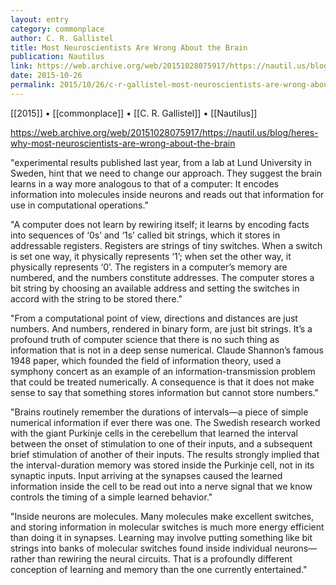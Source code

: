 ```yaml
---
layout: entry
category: commonplace
author: C. R. Gallistel
title: Most Neuroscientists Are Wrong About the Brain
publication: Nautilus
link: https://web.archive.org/web/20151028075917/https://nautil.us/blog/heres-why-most-neuroscientists-are-wrong-about-the-brain
date: 2015-10-26
permalink: 2015/10/26/c-r-gallistel-most-neuroscientists-are-wrong-about-the-brain
---
```


[[2015]] • [[commonplace]] • [[C. R. Gallistel]] • [[Nautilus]]

https://web.archive.org/web/20151028075917/https://nautil.us/blog/heres-why-most-neuroscientists-are-wrong-about-the-brain

"experimental results published last year, from a lab at Lund University in Sweden, hint that we need to change our approach. They suggest the brain learns in a way more analogous to that of a computer: It encodes information into molecules inside neurons and reads out that information for use in computational operations."

"A computer does not learn by rewiring itself; it learns by encoding facts into sequences of ‘0s’ and ‘1s’ called bit strings, which it stores in addressable registers. Registers are strings of tiny switches. When a switch is set one way, it physically represents ‘1’; when set the other way, it physically represents ‘0’. The registers in a computer’s memory are numbered, and the numbers constitute addresses. The computer stores a bit string by choosing an available address and setting the switches in accord with the string to be stored there."

"From a computational point of view, directions and distances are just numbers. And numbers, rendered in binary form, are just bit strings. It’s a profound truth of computer science that there is no such thing as information that is not in a deep sense numerical. Claude Shannon’s famous 1948 paper, which founded the field of information theory, used a symphony concert as an example of an information-transmission problem that could be treated numerically. A consequence is that it does not make sense to say that something stores information but cannot store numbers."

"Brains routinely remember the durations of intervals—a piece of simple numerical information if ever there was one. The Swedish research worked with the giant Purkinje cells in the cerebellum that learned the interval between the onset of stimulation to one of their inputs, and a subsequent brief stimulation of another of their inputs. The results strongly implied that the interval-duration memory was stored inside the Purkinje cell, not in its synaptic inputs. Input arriving at the synapses caused the learned information inside the cell to be read out into a nerve signal that we know controls the timing of a simple learned behavior."

"Inside neurons are molecules. Many molecules make excellent switches, and storing information in molecular switches is much more energy efficient than doing it in synapses. Learning may involve putting something like bit strings into banks of molecular switches found inside individual neurons—rather than rewiring the neural circuits. That is a profoundly different conception of learning and memory than the one currently entertained."

